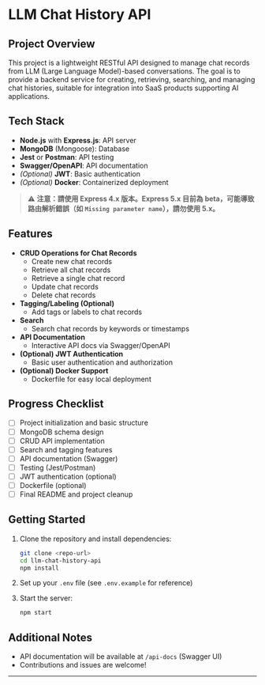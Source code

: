 # LLM Chat History API

## Project Overview

This project is a lightweight RESTful API designed to manage chat records from LLM (Large Language Model)-based conversations. The goal is to provide a backend service for creating, retrieving, searching, and managing chat histories, suitable for integration into SaaS products supporting AI applications.

## Tech Stack

- **Node.js** with **Express.js**: API server
- **MongoDB** (Mongoose): Database
- **Jest** or **Postman**: API testing
- **Swagger/OpenAPI**: API documentation
- _(Optional)_ **JWT**: Basic authentication
- _(Optional)_ **Docker**: Containerized deployment

> ⚠️ **注意：請使用 Express 4.x 版本。Express 5.x 目前為 beta，可能導致路由解析錯誤（如 `Missing parameter name`），請勿使用 5.x。**

## Features

- **CRUD Operations for Chat Records**
  - Create new chat records
  - Retrieve all chat records
  - Retrieve a single chat record
  - Update chat records
  - Delete chat records
- **Tagging/Labeling (Optional)**
  - Add tags or labels to chat records
- **Search**
  - Search chat records by keywords or timestamps
- **API Documentation**
  - Interactive API docs via Swagger/OpenAPI
- **(Optional) JWT Authentication**
  - Basic user authentication and authorization
- **(Optional) Docker Support**
  - Dockerfile for easy local deployment

## Progress Checklist

- [ ] Project initialization and basic structure
- [ ] MongoDB schema design
- [ ] CRUD API implementation
- [ ] Search and tagging features
- [ ] API documentation (Swagger)
- [ ] Testing (Jest/Postman)
- [ ] JWT authentication (optional)
- [ ] Dockerfile (optional)
- [ ] Final README and project cleanup

## Getting Started

1. Clone the repository and install dependencies:

   ```bash
   git clone <repo-url>
   cd llm-chat-history-api
   npm install
   ```

2. Set up your `.env` file (see `.env.example` for reference)
3. Start the server:

   ```bash
   npm start
   ```

## Additional Notes

- API documentation will be available at `/api-docs` (Swagger UI)
- Contributions and issues are welcome!

---
